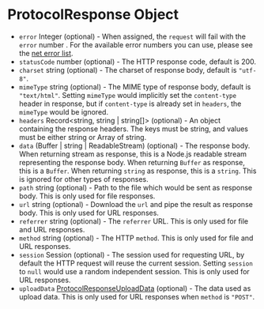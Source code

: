 # ProtocolResponse Object

* `error` Integer (optional) - When assigned, the `request` will fail with the
  `error` number . For the available error numbers you can use, please see the
  [net error list][net-error].
* `statusCode` number (optional) - The HTTP response code, default is 200.
* `charset` string (optional) - The charset of response body, default is
  `"utf-8"`.
* `mimeType` string (optional) - The MIME type of response body, default is
  `"text/html"`. Setting `mimeType` would implicitly set the `content-type`
  header in response, but if `content-type` is already set in `headers`, the
  `mimeType` would be ignored.
* `headers` Record<string, string | string[]> (optional) - An object containing the response headers. The
  keys must be string, and values must be either string or Array of string.
* `data` (Buffer | string | ReadableStream) (optional) - The response body. When
  returning stream as response, this is a Node.js readable stream representing
  the response body. When returning `Buffer` as response, this is a `Buffer`.
  When returning `string` as response, this is a `string`. This is ignored for
  other types of responses.
* `path` string (optional) - Path to the file which would be sent as response
  body. This is only used for file responses.
* `url` string (optional) - Download the `url` and pipe the result as response
  body. This is only used for URL responses.
* `referrer` string (optional) - The `referrer` URL. This is only used for file
  and URL responses.
* `method` string (optional) - The HTTP `method`. This is only used for file
  and URL responses.
* `session` Session (optional) - The session used for requesting URL, by default
  the HTTP request will reuse the current session. Setting `session` to `null`
  would use a random independent session. This is only used for URL responses.
* `uploadData` [ProtocolResponseUploadData](protocol-response-upload-data.md) (optional) - The data used as upload data. This is only
  used for URL responses when `method` is `"POST"`.

[net-error]: https://source.chromium.org/chromium/chromium/src/+/main:net/base/net_error_list.h
